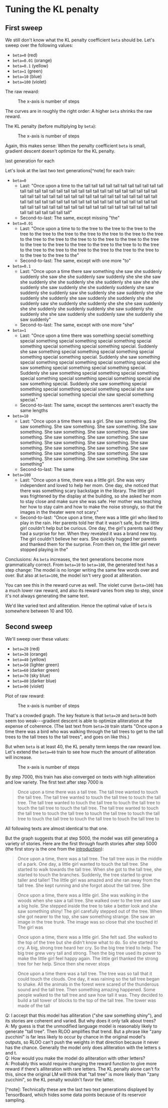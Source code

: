 # Tuning the KL penalty

## First sweep

We still don't know what the KL penalty coefficient `beta`
should be. Let's sweep over
the following values:

- `beta=0` (red)
- `beta=0.01` (orange)
- `beta=0.1` (yellow)
- `beta=1` (green)
- `beta=10` (blue)
- `beta=100` (violet)

<!--  

20241030-225813soft-crafty-quetzal-of-tolerance


20241031-000513tall-opal-silkworm-from-hell


20241031-011205greedy-scrupulous-labradoodle-of-awe


20241031-021901rough-hypnotic-bug-of-ampleness


20241031-032527quizzical-muscular-cockatoo-from-ganymede


20241031-043206optimistic-deft-starfish-of-radiance

-->

The raw reward:

<figure>
  <img src=assets/sweep_raw_reward.png alt=""/>
  <figcaption>The x-axis is number of steps</figcaption>
</figure>

The curves are in roughly the right order: A higher `beta`
shrinks the raw reward.

The KL penalty (before multiplying by `beta`):

<figure>
  <img src=assets/sweep_kl_penalty.png alt=""/>
  <figcaption>The x-axis is number of steps</figcaption>
</figure>

Again, this makes sense: When the penalty coefficient `beta` is small,
gradient descent doesn't optimize for the KL penalty.

last generation for each

Let's look at the last two text generations\[^note\] for each train:

- `beta=0`
  - Last: "Once upon a time to the tall tall tall tall tall tall tall tall tall tall tall tall tall tall tall tall tall tall tall tall tall tall tall tall tall tall tall tall tall tall tall tall tall tall tall tall tall tall tall tall tall tall tall tall tall tall tall tall tall tall tall tall tall tall tall tall tall tall tall tall tall tall tall tall tall tall tall tall tall tall tall tall tall tall tall tall tall tall tall tall tall tall tall tall tall tall tall tall tall tall tall tall tall tall"
  - Second-to-last: The same, except missing "the"
- `beta=0.01`
  - Last: "Once upon a time to to the tree to the tree to the tree to the tree to the tree to the tree to the tree to the tree to the tree to the tree to the tree to the tree to the tree to to the tree to the tree to the tree to the tree to the tree to the tree to the tree to the tree to to the tree to the tree to the tree to the tree to the tree to the tree to the tree to to the tree to the tree to the"
  - Second-to-last: The same, except with one more "to"
- `beta=0.1`
  - Last: "Once upon a time there saw something she saw she suddenly suddenly she saw she she suddenly saw suddenly she she she saw she suddenly she she suddenly she she suddenly she saw she she suddenly she saw suddenly she she suddenly suddenly she saw suddenly she suddenly saw she suddenly she saw suddenly she she suddenly she suddenly she saw suddenly she suddenly she she suddenly saw she suddenly she suddenly she she she saw suddenly she she suddenly she suddenly suddenly she saw suddenly she suddenly she she saw suddenly she suddenly saw she suddenly she saw suddenly"
  - Second-to-last: The same, except with one more "she"
- `beta=1`
  - Last: "Once upon a time there was something special something special something special something special something special something special something special something special. Suddenly she saw something special something special something special something special something special. Suddenly she saw something special something special something special something special she saw something special something special something special. Suddenly she saw something special something special something special something special something special something special she saw something special. Suddenly she saw something special something special something special something special she saw something special something special she saw special something special."
  - Second-to-last: The same, except the sentences aren't exactly the same lengths
- `beta=10`
  - Last: "Once upon a time there was a girl. She saw something. She saw something. She saw something. She saw something. She saw something. She saw something. She saw something. She saw something. She saw something. She saw something. She saw something. She saw something. She saw something. She saw something. She saw something. She saw something. She saw something. She saw something. She saw something. She saw something. She saw something. She saw something. She saw something"
  - Second-to-last: The same
- `beta=100`
  - Last: "Once upon a time, there was a little girl. She was very independent and loved to help her mom. One day, she noticed that there was something scary backstage in the library. The little girl was frightened by the display at the building, so she asked her mom to stay close and make sure she was safe. Her mother was teaching her how to stay calm and how to make the noise strongly, so that the images in the theater were not scary."
  - Second-to-last: "Once upon a time, there was a little girl who liked to play in the rain. Her parents told her that it wasn't safe, but the little girl couldn't help but be curious. One day, the girl's parents said they had a surprise for her. When they revealed it was a brand new toy. The girl couldn't believe her ears. She quickly hugged her parents and thanked them for the surprise. From then on, the little girl never stopped playing in the"

Conclusions: As `beta` increases, the text generations
become more grammatically correct. From `beta=10` to `beta=100`,
the generated text has a step change: The model is no
longer writing the same few words over and over. But also at `beta=100`,
the model isn't very good at alliteration.

You can see this in the reward curve as well. The violet curve
(`beta=100`) has a much lower raw reward, and also its reward varies from
step to step, since it's not always generating the same text.

We'd like varied text and alliteration.
Hence the optimal value of `beta` is somewhere between 10 and 100.

## Second sweep

<!-- 

20241031-223222curvy-light-honeybee-of-bloom


20241031-233847transparent-dexterous-foxhound-of-weather


20241101-004615gorgeous-cream-jackal-of-whirlwind


20241101-015253outgoing-almond-pig-of-correction


20241101-025936mellow-positive-cougar-of-prosperity


20241101-040601defiant-eccentric-lyrebird-of-popularity


20241101-051244poised-mantis-of-unusual-hail


20241101-061920accurate-bullfrog-of-unexpected-jest

-->

We'll sweep over these values:

- `beta=20` (red)
- `beta=30` (orange)
- `beta=40` (yellow)
- `beta=50` (lighter green)
- `beta=60` (darker green)
- `beta=70` (sky blue)
- `beta=80` (darker blue)
- `beta=90` (violet)

Plot of raw reward:

<figure>
  <img src=assets/sweep2_raw_reward.png alt=""/>
  <figcaption>The x-axis is number of steps</figcaption>
</figure>

That's a crowded graph. The key feature is that
`beta=20` and `beta=30` both seem too weak---gradient
descent is able to optimize alliteration at the expense of
coherence.
(The last text from `beta=20` train starts "Once upon a time there was a bird who was walking through the tall trees to get to the tall trees to the tall trees to the tall trees", and goes on like this.)

But when `beta` is at least 40, the KL penalty term keeps the raw reward low.
Let's extend the `beta=40` train
to see how much
the amount of alliteration
will increase.

<!-- 
  
20241101-225949busy-flawless-markhor-of-gallantry

-->

<figure>
  <img src=assets/extended_sweep2_raw_reward.png alt=""/>
  <figcaption>The x-axis is number of steps</figcaption>
</figure>

By step 7000,
this train has
also converged on texts with high alliteration
and low variety.
The first text after step 7000 is

> Once upon a time there was a tall tree. The tall tree wanted to touch the tall tree. The tall tree wanted to touch the tall tree to touch the tall tree. The tall tree wanted to touch the tall tree to touch the tall tree to touch the tall tree to touch the tall tree. The tall tree wanted to touch the tall tree to touch the tall tree to touch the tall tree to touch the tall tree to touch the tall tree to touch the tall tree to touch the tall tree to

All following texts are almost identical to that one.

But the graph suggests that at step 5000, the model was still
generating a variety of stories. Here are the first through fourth stories
after step 5000 (the first story is the one from the [introduction](introduction.md#demo)):

> Once upon a time, there was a tall tree. The tall tree was in the middle of a park. One day, a little girl wanted to touch the tall tree. She started to walk towards the tall tree. When she got to the tall tree, she started to touch the branches. Suddenly, the tree started to grow taller and taller! The little girl was amazed and she ran away from the tall tree. She kept running and she forgot about the tall tree. She

> Once upon a time, there was a little girl. She was walking in the woods when she saw a tall tree. She walked over to the tree and saw a big hole. She stepped inside the tree to take a better look and she saw something shiny! The girl carefully stepped out of the tree. When she got nearer to the top, she saw something strange. She saw an image in the tree trunk. The image was so close that she touched it! The girl was

> Once upon a time, there was a little girl. She felt sad. She walked to the top of the tree but she didn't know what to do. So she started to cry. A big, strong tree heard her cry. So the big tree tried to help. The big tree grew very tall and strong. Then the big tree used its power to make the little girl feel happy again. The little girl thanked the strong tree for her help. Since then she never stops

> Once upon a time there was a tall tree. The tree was so tall that it could touch the clouds. One day, it was raining so the tall tree began to shake. All the animals in the forest were scared of the thunderous sound and the tall tree. Then something amazing happened. Some people walked to the tall tree and saw how tall it was. They decided to build a tall tower of blocks to the top of the tall tree. The tower was made of the tall

Q: I accept that this model has alliteration ("she saw something shiny"), and its stories are coherent and varied. But why does it only talk about trees?<br>
A: My guess is that the unmodified language model is reasonably likely to generate "tall tree".
Then RLOO amplifies that trend. But a phrase like "zany zucchini" is far less likely to occur by
chance in the original model's outputs, so RLOO can't push the weights in that direction because it never
has the chance. Generally the model only does alliteration with the letters s and t.<br>
Q: How would you make the model do alliteration with other letters?<br>
A: Probably this would require changing the reward function to give more reward if there's alliteration with rare letters. The KL penalty alone can't fix this, since the original LM will think that "tall tree" is more likely than "zany zucchini", so the KL penalty wouldn't favor the latter.

\[^note\]: Technically these are the last two text generations displayed
by TensorBoard, which hides some data points because of its reservoir sampling.
